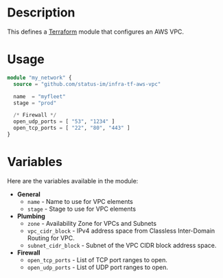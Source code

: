 # Description

This defines a [Terraform](https://www.terraform.io/) module that configures an AWS VPC.

# Usage

```tf
module "my_network" {
  source = "github.com/status-im/infra-tf-aws-vpc"

  name  = "myfleet"
  stage = "prod"

  /* Firewall */
  open_udp_ports = [ "53", "1234" ]
  open_tcp_ports = [ "22", "80", "443" ]
}
```

# Variables

Here are the variables available in the module:

* __General__
    - `name` - Name to use for VPC elements
    - `stage` - Stage to use for VPC elements
* __Plumbing__
    - `zone` - Availability Zone for VPCs and Subnets
    - `vpc_cidr_block` - IPv4 address space from Classless Inter-Domain Routing for VPC.
    - `subnet_cidr_block` - Subnet of the VPC CIDR block address space.
* __Firewall__
    - `open_tcp_ports` - List of TCP port ranges to open.
    - `open_udp_ports` - List of UDP port ranges to open.
